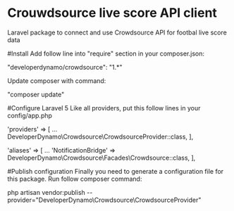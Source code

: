 # Crouwdsource live score API client
Laravel package to connect and use Crowdsource API for footbal live score data

#Install
Add follow line into "require" section in your composer.json:

"developerdynamo/crowdsource": "1.*"

Update composer with command:

"composer update"

#Configure Laravel 5
Like all providers, put this follow lines in your config/app.php

'providers' => [
	...
	DeveloperDynamo\Crowdsource\CrowdsourceProvider::class,
],
 
'aliases' => [
	...
	'NotificationBridge' => DeveloperDynamo\Crowdsource\Facades\Crowdsource::class,
],

#Publish configuration
Finally you need to generate a configuration file for this package.
Run follow composer command:

php artisan vendor:publish --provider="DeveloperDynamo\Crowdsource\CrowdsourceProvider"


